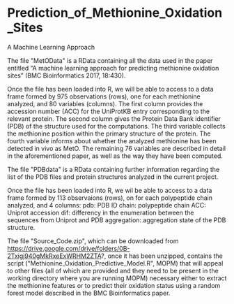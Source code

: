 # Prediction_of_Methionine_Oxidation_Sites
A Machine Learning Approach

The file "MetOData" is a RData containing all the data used in the paper entitled “A machine learning approach for predicting methionine oxidation sites” (BMC Bioinformatics 2017, 18:430). 

Once the file has been loaded into R, we will be able to access to a data frame formed by 975 observations (rows), one for each methionine analyzed, and 80 variables (columns). The first column provides the accession number (ACC) for the UniProtKB entry corresponding to the relevant protein. The second column gives the Protein Data Bank identifier (PDB) of the structure used for the computations. The third variable collects the methionine position within the primary structure of the protein. The fourth variable informs about whether the analyzed methionine has been detected in vivo as MetO. The remaining 76 variables are described in detail in the aforementioned paper, as well as the way they have been computed.

The file "PDBdata" is a RData containing further information regarding the list of the PDB files and protein structures analyzed in the current project.

Once the file has been loaded into R, we wil be able to access to a data frame formed by 113 observaions (rows), on for each polypeptide chain analyzed, and 4 columns:
pdb: PDB ID
chain: polypeptide chain
ACC: Uniprot accession
dif: differency in the enumeration between the sequences from Uniprot and PDB
aggregation: aggregation state of the PDB structure.

The file "Source_Code.zip", which can be downloaded from https://drive.google.com/drive/folders/0B-2Txigj940gMkRxeExWRHM2ZTA?, once it has been unzipped, contains the script ("Methionine_Oxidation_Predictive_Model.R", MOPM) that will appeal to other files (all of which are provided and they need to be present in the working directory where you are running MOPM) necessary either to extract the methionine features or to predict their oxidation status using a random forest model described in the BMC Bioinformatics paper.
